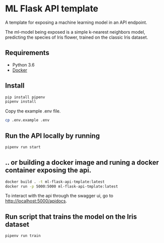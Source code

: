 # ML Flask API template
A template for exposing a machine learning model in an API endpoint.

The ml-model being exposed is a simple k-nearest neighbors model,
predicting the species of Iris flower, trained on the classic Iris dataset.     

## Requirements
* Python 3.6 
* [Docker](https://www.docker.com/)

## Install

``` Bash
pip install pipenv
pipenv install
```

Copy the example .env file.

``` Bash
cp .env.example .env
```

## Run the API locally by running
``` Bash
pipenv run start
```
## .. or building a docker image and runing a docker container exposing the api.
``` Bash
docker build . -t ml-flask-api-tmplate:latest
docker run -p 5000:5000 ml-flask-api-tmplate:latest
``` 
To interact with the api through the swagger ui, go to [http://localhost:5000/apidocs](http://localhost:5000/apidocs).
## Run script that trains the model on the Iris dataset
``` Bash
pipenv run train
```


